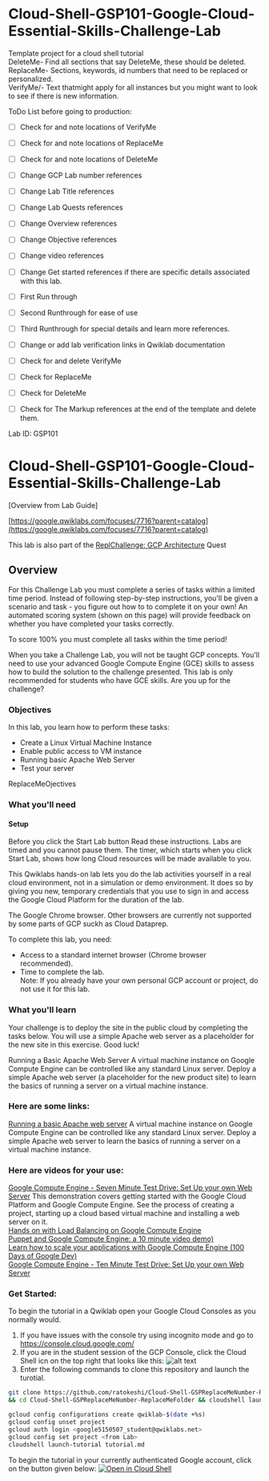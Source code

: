 # Cloud-Shell-GSP101-Google-Cloud-Essential-Skills-Challenge-Lab
Template project for a cloud shell tutorial  
DeleteMe- Find all sections that say DeleteMe, these should be deleted.  
ReplaceMe- Sections, keywords, id numbers that need to be replaced or personalized.  
VerifyMe/- Text thatmight apply for all instances but you might want to look to see if there is new information.  

ToDo List before going to production:
- [ ] Check for and note locations of VerifyMe 
- [ ] Check for and note locations of ReplaceMe 
- [ ] Check for and note locations of DeleteMe 
- [ ] Change GCP Lab number references
- [ ] Change Lab Title references
- [ ] Change Lab Quests references
- [ ] Change Overview references
- [ ] Change Objective references
- [ ] Change video references
- [ ] Change Get started references if there are specific details associated with this lab.
- [ ] First Run through
- [ ] Second Runthrough for ease of use
- [ ] Third Runthrough for special details and learn more references.
- [ ] Change or add lab verification links in Qwiklab documentation 
- [ ] Check for and delete VerifyMe 
- [ ] Check for ReplaceMe 
- [ ] Check for DeleteMe 
- [ ] Check for The Markup references at the end of the template and delete them.


Lab ID: GSP101

# Cloud-Shell-GSP101-Google-Cloud-Essential-Skills-Challenge-Lab
[Overview from Lab Guide]

[https://google.qwiklabs.com/focuses/7716?parent=catalog](https://google.qwiklabs.com/focuses/7716?parent=catalog)

This lab is also part of the [ReplChallenge: GCP Architecture](https://google.qwiklabs.com/quests/47) Quest


## Overview
For this Challenge Lab you must complete a series of tasks within a limited time period. Instead of following step-by-step instructions, you'll be given a scenario and task - you figure out how to to complete it on your own! An automated scoring system (shown on this page) will provide feedback on whether you have completed your tasks correctly.

To score 100% you must complete all tasks within the time period!

When you take a Challenge Lab, you will not be taught GCP concepts. You'll need to use your advanced Google Compute Engine (GCE) skills to assess how to build the solution to the challenge presented. This lab is only recommended for students who have GCE skills. Are you up for the challenge?


### Objectives
In this lab, you learn how to perform these tasks:
* Create a Linux Virtual Machine Instance
* Enable public access to VM instance
* Running basic Apache Web Server
* Test your server

ReplaceMeOjectives

### What you'll need
#### Setup
Before you click the Start Lab button
Read these instructions. Labs are timed and you cannot pause them. The timer, which starts when you click Start Lab, shows how long Cloud resources will be made available to you.

This Qwiklabs hands-on lab lets you do the lab activities yourself in a real cloud environment, not in a simulation or demo environment. It does so by giving you new, temporary credentials that you use to sign in and access the Google Cloud Platform for the duration of the lab.

The Google Chrome browser. Other browsers are currently not supported by some parts of GCP suckh as Cloud Dataprep.

To complete this lab, you need:
* Access to a standard internet browser (Chrome browser recommended).
* Time to complete the lab.  
Note: If you already have your own personal GCP account or project, do not use it for this lab.


### What you'll learn
Your challenge is to deploy the site in the public cloud by completing the tasks below. You will use a simple Apache web server as a placeholder for the new site in this exercise. Good luck!

Running a Basic Apache Web Server
A virtual machine instance on Google Compute Engine can be controlled like any standard Linux server. Deploy a simple Apache web server (a placeholder for the new product site) to learn the basics of running a server on a virtual machine instance.

### Here are some links: 
[Running a basic Apache web server](https://cloud.google.com/compute/docs/tutorials/basic-webserver-apache) A virtual machine instance on Google Compute Engine can be controlled like any standard Linux server. Deploy a simple Apache web server to learn the basics of running a server on a virtual machine instance.


### Here are videos for your use:  
[Google Compute Engine - Seven Minute Test Drive: Set Up your own Web Server](https://www.youtube.com/watch?v=BnEhYaUY4sA) This demonstration covers getting started with the Google Cloud Platform and Google Compute Engine. See the process of creating a project, starting up a cloud based virtual machine and installing a web server on it.  
[Hands on with Load Balancing on Google Compute Engine](https://www.youtube.com/results?search_query=%22Google+Cloud+Platform%22+%22cloud+dataprep%22)  
[Puppet and Google Compute Engine: a 10 minute video demo)](https://www.youtube.com/watch?v=YT_SuYX4vUI)  
[Learn how to scale your applications with Google Compute Engine (100 Days of Google Dev)](https://www.youtube.com/watch?v=TfbEwfYjKl4)  
[Google Compute Engine - Ten Minute Test Drive: Set Up your own Web Server](https://www.youtube.com/watch?v=LrjpcR-IJwY)  


### Get Started:
To begin the tutorial in a Qwiklab open your Google Cloud Consoles as you normally would.
1.  If you have issues with the console try using incognito mode and go to https://console.cloud.google.com/
2.  If you are in the student session of the GCP Console, click the Cloud Shell icn on the top right that looks like this: ![alt text](https://walkthroughs.googleusercontent.com/tutorial/resources/cloud-shell-icon-v1.svg "Cloud Shell Icon on the top right of the GCP Console")
3.  Enter the following commands to clone this repository and launch the turotial.
```bash
git clone https://github.com/ratokeshi/Cloud-Shell-GSPReplaceMeNumber-ReplaceMeName.git
&& cd Cloud-Shell-GSPReplaceMeNumber-ReplaceMeFolder && cloudshell launch-tutorial tutorial.md
```

```bash
gcloud config configurations create qwiklab-$(date +%s)
gcloud config unset project
gcloud auth login <google5150507_student@qwiklabs.net>
gcloud config set project <from Lab>
cloudshell launch-tutorial tutorial.md
```


To begin the tutorial in your currently authenticated Google account, click on the button given below:
[![Open in Cloud Shell](http://gstatic.com/cloudssh/images/open-btn.png)](https://console.cloud.google.com/cloudshell/open?git_repo=https://github.com/ratokeshi/Cloud-Shell-GSPReplaceMeNumber-ReplaceMeFolder.md)
